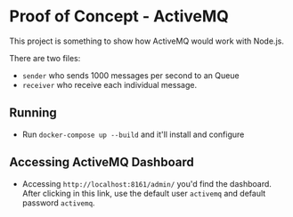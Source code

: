 # Proof of Concept - ActiveMQ

This project is something to show how ActiveMQ would work with Node.js. 

There are two files:
- `sender` who sends 1000 messages per second to an Queue
- `receiver` who receive each individual message.


## Running
- Run `docker-compose up --build` and it'll install and configure 

## Accessing ActiveMQ Dashboard

- Accessing `http://localhost:8161/admin/` you'd find the dashboard. After clicking in this link, use the default user `activemq` and default password `activemq`.